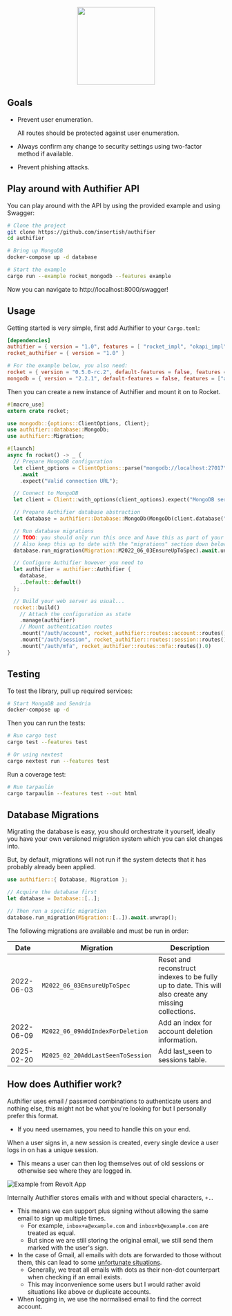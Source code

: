 <p align="center">
  <img src="https://github.com/authifier/authifier/blob/master/assets/Logo_GithubAutoTheme.svg" height="180px" />
</p>

## Goals

- Prevent user enumeration.

  All routes should be protected against user enumeration.

- Always confirm any change to security settings using two-factor method if available.
- Prevent phishing attacks.

## Play around with Authifier API

You can play around with the API by using the provided example and using Swagger:

```bash
# Clone the project
git clone https://github.com/insertish/authifier
cd authifier

# Bring up MongoDB
docker-compose up -d database

# Start the example
cargo run --example rocket_mongodb --features example
```

Now you can navigate to http://localhost:8000/swagger!

## Usage

Getting started is very simple, first add Authifier to your `Cargo.toml`:

```toml
[dependencies]
authifier = { version = "1.0", features = [ "rocket_impl", "okapi_impl", "async-std-runtime", "database-mongodb" ] }
rocket_authifier = { version = "1.0" }

# For the example below, you also need:
rocket = { version = "0.5.0-rc.2", default-features = false, features = ["json"] }
mongodb = { version = "2.2.1", default-features = false, features = ["async-std-runtime"] }
```

Then you can create a new instance of Authifier and mount it on to Rocket.

```rust
#[macro_use]
extern crate rocket;

use mongodb::{options::ClientOptions, Client};
use authifier::database::MongoDb;
use authifier::Migration;

#[launch]
async fn rocket() -> _ {
  // Prepare MongoDB configuration
  let client_options = ClientOptions::parse("mongodb://localhost:27017")
    .await
    .expect("Valid connection URL");

  // Connect to MongoDB
  let client = Client::with_options(client_options).expect("MongoDB server");

  // Prepare Authifier database abstraction
  let database = authifier::Database::MongoDb(MongoDb(client.database("authifier")));

  // Run database migrations
  // TODO: you should only run this once and have this as part of your migrations
  // Also keep this up to date with the "migrations" section down below this one.
  database.run_migration(Migration::M2022_06_03EnsureUpToSpec).await.unwrap();

  // Configure Authifier however you need to
  let authifier = authifier::Authifier {
    database,
    ..Default::default()
  };

  // Build your web server as usual...
  rocket::build()
    // Attach the configuration as state
    .manage(authifier)
    // Mount authentication routes
    .mount("/auth/account", rocket_authifier::routes::account::routes().0)
    .mount("/auth/session", rocket_authifier::routes::session::routes().0)
    .mount("/auth/mfa", rocket_authifier::routes::mfa::routes().0)
}
```

## Testing

To test the library, pull up required services:

```bash
# Start MongoDB and Sendria
docker-compose up -d
```

Then you can run the tests:

```bash
# Run cargo test
cargo test --features test

# Or using nextest
cargo nextest run --features test
```

Run a coverage test:

```bash
# Run tarpaulin
cargo tarpaulin --features test --out html
```

## Database Migrations

Migrating the database is easy, you should orchestrate it yourself, ideally you have your own versioned migration system which you can slot changes into.

But, by default, migrations will not run if the system detects that it has probably already been applied.

```rust
use authifier::{ Database, Migration };

// Acquire the database first
let database = Database::[..];

// Then run a specific migration
database.run_migration(Migration::[..]).await.unwrap();
```

The following migrations are available and must be run in order:

| Date       | Migration                         | Description                                                                                          |
| ---------- | --------------------------------- | ---------------------------------------------------------------------------------------------------- |
| 2022-06-03 | `M2022_06_03EnsureUpToSpec`       | Reset and reconstruct indexes to be fully up to date. This will also create any missing collections. |
| 2022-06-09 | `M2022_06_09AddIndexForDeletion`  | Add an index for account deletion information.                                                       |
| 2025-02-20 | `M2025_02_20AddLastSeenToSession` | Add last_seen to sessions table.                                                                     |

## How does Authifier work?

Authifier uses email / password combinations to authenticate users and nothing else, this might not be what you're looking for but I personally prefer this format.

- If you need usernames, you need to handle this on your end.

When a user signs in, a new session is created, every single device a user logs in on has a unique session.

- This means a user can then log themselves out of old sessions or otherwise see where they are logged in.

![Example from Revolt App](https://img.insrt.uk/xexu7/daLinuSa38.png/raw)

Internally Authifier stores emails with and without special characters, `+.`.

- This means we can support plus signing without allowing the same email to sign up multiple times.
  - For example, `inbox+a@example.com` and `inbox+b@example.com` are treated as equal.
  - But since we are still storing the original email, we still send them marked with the user's sign.
- In the case of Gmail, all emails with dots are forwarded to those without them, this can lead to some [unfortunate situations](https://jameshfisher.com/2018/04/07/the-dots-do-matter-how-to-scam-a-gmail-user/).
  - Generally, we treat all emails with dots as their non-dot counterpart when checking if an email exists.
  - This may inconvenience some users but I would rather avoid situations like above or duplicate accounts.
- When logging in, we use the normalised email to find the correct account.
